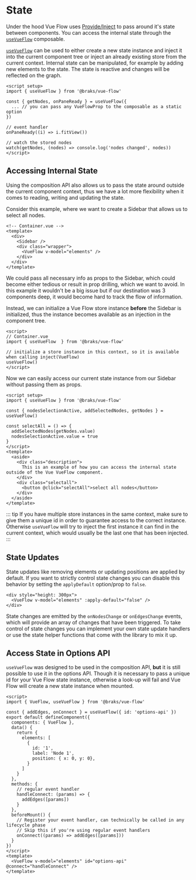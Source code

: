 # State

Under the hood Vue Flow uses [Provide/Inject](https://v3.vuejs.org/guide/component-provide-inject.html)
to pass around it's state between components.
You can access the internal state through the [`useVueFlow`](/guide/composables.html#usevueflow/) composable.

[`useVueFlow`](/guide/composables.html#usevueflow/) can be used to either create a new state instance and inject it into
the current component tree or inject
an already existing store from the current context.
Internal state can be manipulated, for example by adding new elements to the state. The
state is reactive and changes will be reflected on the graph.

```vue:no-line-numbers{4-6}
<script setup>
import { useVueFlow } from '@braks/vue-flow'

const { getNodes, onPaneReady } = useVueFlow({
  ... // you can pass any VueFlowProp to the composable as a static option
})

// event handler
onPaneReady((i) => i.fitView())

// watch the stored nodes
watch(getNodes, (nodes) => console.log('nodes changed', nodes))
</script>
```

## Accessing Internal State

Using the composition API also allows us to pass the state around outside the current component context, thus we have a
lot more flexibility when it comes
to reading, writing and updating the state.

Consider this example, where we want to create a Sidebar that allows us to select all nodes.

```vue:no-line-numbers
<!-- Container.vue -->
<template>
  <div>
    <Sidebar />
    <div class="wrapper">
      <VueFlow v-model="elements" />
    </div>
  </div>
</template>
```

We could pass all necessary info as props to the Sidebar, which could become either tedious or result in prop drilling,
which we want to avoid.
In this example it wouldn't be a big issue but if our destination was 3 components deep, it would become hard to track
the flow of information.

Instead, we can initialize a Vue Flow store instance __before__ the Sidebar is initialized, thus the instance becomes
available as an injection in the component tree.

```vue:no-line-numbers{5-6}
<script>
// Container.vue
import { useVueFlow  } from '@braks/vue-flow'

// initialize a store instance in this context, so it is available when calling inject(VueFlow)
useVueFlow()
</script>
```

Now we can easily access our current state instance from our Sidebar without passing them as props.

```vue:no-line-numbers
<script setup>
import { useVueFlow } from '@braks/vue-flow'

const { nodesSelectionActive, addSelectedNodes, getNodes } = useVueFlow()

const selectAll = () => {
  addSelectedNodes(getNodes.value)
  nodesSelectionActive.value = true
}
</script>
<template>
  <aside>
    <div class="description">
      This is an example of how you can access the internal state outside of the Vue VueFlow component.
    </div>
    <div class="selectall">
      <button @click="selectAll">select all nodes</button>
    </div>
  </aside>
</template>
```

::: tip
If you have multiple store instances in the same context, make sure to give them a unique id in order to guarantee
access to the correct instance.
Otherwise `useVueFlow` will try to inject the first instance it can find in the current context, which would usually be
the last one that has been injected.
:::

## State Updates

State updates like removing elements or updating positions are applied by default.
If you want to strictly control state changes you can disable this behavior by setting the `applyDefault` option/prop
to `false`.

```vue:no-line-numbers
<div style="height: 300px">
  <VueFlow v-model="elements" :apply-default="false" />
</div>
```

State changes are emitted by the `onNodesChange` or `onEdgesChange` events, which will provide an array of changes that
have been triggered.
To take control of state changes you can implement your own state update handlers or use the state helper functions that
come with the library to mix it up.

## Access State in Options API

`useVueFlow` was designed to be used in the composition API, __but__ it is still possible to use it in the options API.
Though it is necessary to pass a unique id for your Vue Flow state instance, otherwise a look-up will fail and Vue Flow
will create a new state instance
when mounted.

```vue:no-line-numbers{4,32}
<script>
import { VueFlow, useVueFlow } from '@braks/vue-flow'

const { addEdges, onConnect } = useVueFlow({ id: 'options-api' })
export default defineComponent({
  components: { VueFlow },
  data() {
    return {
      elements: [
        {
          id: '1',
          label: 'Node 1',
          position: { x: 0, y: 0},
        }
      ]
    }
  },
  methods: {
    // regular event handler
    handleConnect: (params) => {
      addEdges([params])
    }
  },
  beforeMount() {
    // Register your event handler, can technically be called in any lifecycle phase
    // Skip this if you're using regular event handlers
    onConnect((params) => addEdges([params]))
  }
})
</script>
<template>
  <VueFlow v-model="elements" id="options-api" @connect="handleConnect" />
</template>
```
